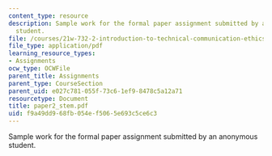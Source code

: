```yaml
---
content_type: resource
description: Sample work for the formal paper assignment submitted by an anonymous
  student.
file: /courses/21w-732-2-introduction-to-technical-communication-ethics-in-science-and-technology-fall-2006/f9a49dd968fb054ef5065e693c5ce6c3_paper2_stem.pdf
file_type: application/pdf
learning_resource_types:
- Assignments
ocw_type: OCWFile
parent_title: Assignments
parent_type: CourseSection
parent_uid: e027c781-055f-73c6-1ef9-8478c5a12a71
resourcetype: Document
title: paper2_stem.pdf
uid: f9a49dd9-68fb-054e-f506-5e693c5ce6c3
---
```

Sample work for the formal paper assignment submitted by an anonymous student.

